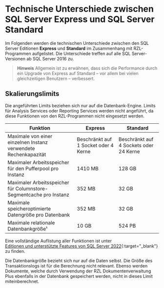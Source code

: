 # Technische Unterschiede zwischen SQL Server Express und SQL Server Standard

Im Folgenden werden die technischen Unterschiede zwischen den SQL Server Editionen **Express** und **Standard** im Zusammenhang mit RZL-Programmen aufgelistet. Die Unterschiede treffen auf alle SQL Server-Versionen ab SQL Server 2016 zu.

> **Hinweis**
Allgemein ist zu erwähnen, dass sich die Performance durch ein Upgrade von Express auf Standard – vor allem bei vielen gleichzeitigen Benutzern – verbessert.

## Skalierungslimits

Die angeführten Limits beziehen sich nur auf die Datenbank-Engine. Limits für Analysis Services oder Reporting Services werden nicht angeführt, da diese Funktionen von den RZL-Programmen nicht eingesetzt werden.

| Funktion | Express | Standard |
|---|---|---|
| Maximale von einer einzelnen Instanz verwendete Rechenkapazität | Beschränkt auf 1 Socket oder 4 Kerne | Beschränkt auf 4 Sockets oder 24 Kerne |
| Maximaler Arbeitsspeicher für den Pufferpool pro Instanz | 1410 MB | 128 GB |
| Maximaler Arbeitsspeicher für Columnstore-Segmentcache pro Instanz | 352 MB | 32 GB |
| Maximale speicheroptimierte Datengröße pro Datenbank | 352 MB | 32 GB |
| Maximale relationale Datenbankgröße¹ | 10 GB | 524 PB |

Eine vollständige Auflistung aller Funktionen ist unter  
[Editionen und unterstützte Features von SQL Server 2022](https://learn.microsoft.com/de-de/sql/sql-server/editions-and-components-of-sql-server-2022?view=sql-server-ver16&preserve-view=true){:target="_blank"} zu finden.

Die Datenbankgröße bezieht sich nur auf die Daten selbst. Die Größe des Transaktionslogs ist für die Berechnung nicht relevant. Ebenso werden Dokumente, welche durch Verwendung der RZL Dokumentenverwaltung Plus ebenfalls in der Datenbank gespeichert werden, nicht in dieses Limit miteinberechnet.
